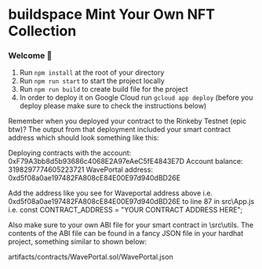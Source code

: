 # buildspace Mint Your Own NFT Collection

### **Welcome 👋**

1. Run `npm install` at the root of your directory
2. Run `npm run start` to start the project locally
3. Run `npm run build` to create build file for the project
4. In order to deploy it on Google Cloud run `gcloud app deploy` (before you deploy please make sure to check the instructions below)


Remember when you deployed your contract to the Rinkeby Testnet (epic btw)? The output from that deployment included your smart contract address which should look something like this:

Deploying contracts with the account: 0xF79A3bb8d5b93686c4068E2A97eAeC5fE4843E7D
Account balance: 3198297774605223721
WavePortal address: 0xd5f08a0ae197482FA808cE84E00E97d940dBD26E

Add the address like you see for Waveportal address above i.e. 0xd5f08a0ae197482FA808cE84E00E97d940dBD26E to line 87 in src\App.js i.e. const CONTRACT_ADDRESS = "YOUR CONTRACT ADDRESS HERE";

Also make sure to your own ABI file for your smart contract in \src\utils. The contents of the ABI file can be found in a fancy JSON file in your hardhat project, something similar to shown below:

artifacts/contracts/WavePortal.sol/WavePortal.json


